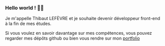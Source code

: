 ### Hello world ! 👋🏻

Je m'appelle Thibaut LEFÈVRE et je souhaite devenir développeur front-end à la fin de mes études.

Si vous voulez en savoir davantage sur mes compétences, vous pouvez regarder mes dépôts github ou bien vous rendre sur mon <a href="https://thibaut-lefevre.fr">portfolio</a>
<!--
**LEFEVREThibaut/LEFEVREThibaut** is a ✨ _special_ ✨ repository because its `README.md` (this file) appears on your GitHub profile.

Here are some ideas to get you started:

- 🔭 I’m currently working on ...
- 🌱 I’m currently learning ...
- 👯 I’m looking to collaborate on ...
- 🤔 I’m looking for help with ...
- 💬 Ask me about ...
- 📫 How to reach me: ...
- 😄 Pronouns: ...
- ⚡ Fun fact: ...
-->
